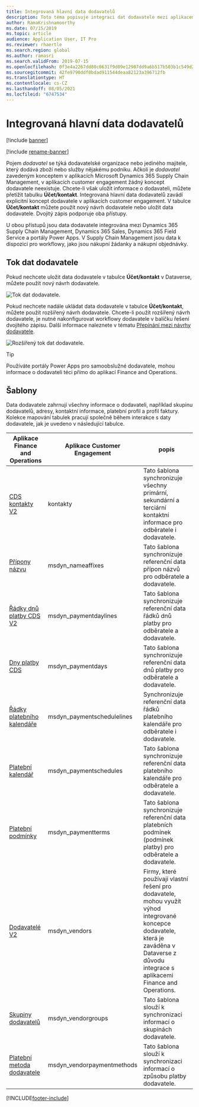```yaml
---
title: Integrovaná hlavní data dodavatelů
description: Toto téma popisuje integraci dat dodavatele mezi aplikacemi Finance and Operations a Dataverse.
author: RamaKrishnamoorthy
ms.date: 07/15/2019
ms.topic: article
audience: Application User, IT Pro
ms.reviewer: rhaertle
ms.search.region: global
ms.author: ramasri
ms.search.validFrom: 2019-07-15
ms.openlocfilehash: 0f3e4a2267dd80c0631f9d09e12907dd9a6b517b503b1c549d28c95b0789cab0
ms.sourcegitcommit: 42fe9790ddf0bdad911544deaa82123a396712fb
ms.translationtype: HT
ms.contentlocale: cs-CZ
ms.lasthandoff: 08/05/2021
ms.locfileid: "6747534"
---
```

# <a name="integrated-vendor-master"></a>Integrovaná hlavní data dodavatelů

[!include [banner](../../includes/banner.md)]

[!include [rename-banner](~/includes/cc-data-platform-banner.md)]

Pojem *dodavatel* se týká dodavatelské organizace nebo jediného majitele, který dodává zboží nebo služby nějakému podniku. Ačkoli je *dodavatel* zavedeným konceptem v aplikacích Microsoft Dynamics 365 Supply Chain Management, v aplikacích customer engagement žádný koncept dodavatele neexistuje. Chcete-li však uložit informace o dodavateli, můžete přetížit tabulku **Účet/kontakt**. Integrovaná hlavní data dodavatelů zavádí explicitní koncept dodavatele v aplikacích customer engagement. V tabulce **Účet/kontakt** můžete použít nový návrh dodavatele nebo uložit data dodavatele. Dvojitý zápis podporuje oba přístupy.

U obou přístupů jsou data dodavatele integrována mezi Dynamics 365 Supply Chain Management, Dynamics 365 Sales, Dynamics 365 Field Service a portály Power Apps. V Supply Chain Management jsou data k dispozici pro workflowy, jako jsou nákupní žádanky a nákupní objednávky.

## <a name="vendor-data-flow"></a>Tok dat dodavatele

Pokud nechcete uložit data dodavatele v tabulce **Účet/kontakt** v Dataverse, můžete použít nový návrh dodavatele.

![Tok dat dodavatele.](media/dual-write-vendor-data-flow.png)

Pokud nechcete nadále ukládat data dodavatele v tabulce **Účet/kontakt**, můžete použít rozšířený návrh dodavatele. Chcete-li použít rozšířený návrh dodavatele, je nutné nakonfigurovat workflowy dodavatele v balíčku řešení dvojitého zápisu. Další informace naleznete v tématu [Přepínání mezi návrhy dodavatele](vendor-switch.md).

![Rozšířený tok dat dodavatele.](media/dual-write-vendor-detail.jpg)

> [!TIP]
> Používáte portály Power Apps pro samoobslužné dodavatele, mohou informace o dodavateli téci přímo do aplikací Finance and Operations.

## <a name="templates"></a>Šablony

Data dodavatele zahrnují všechny informace o dodavateli, například skupinu dodavatelů, adresy, kontaktní informace, platební profil a profil faktury. Kolekce mapování tabulek pracují společně během interakce s daty dodavatele, jak je uvedeno v následující tabulce.

Aplikace Finance and Operations | Aplikace Customer Engagement     | popis
----------------------------|-----------------------------|------------
[CDS kontakty V2](mapping-reference.md#115) | kontakty | Tato šablona synchronizuje všechny primární, sekundární a terciární kontaktní informace pro odběratele i dodavatele.
[Přípony názvu](mapping-reference.md#155) | msdyn_nameaffixes | Tato šablona synchronizuje referenční data přípon názvů pro odběratele a dodavatele.
[Řádky dnů platby CDS V2](mapping-reference.md#157) | msdyn_paymentdaylines | Tato šablona synchronizuje referenční data řádků dnů platby pro odběratele a dodavatele.
[Dny platby CDS](mapping-reference.md#158) | msdyn_paymentdays | Tato šablona synchronizuje referenční data dnů platby pro odběratele a dodavatele.
[Řádky platebního kalendáře](mapping-reference.md#159) | msdyn_paymentschedulelines | Synchronizuje referenční data řádků platebního kalendáře pro odběratele i dodavatele.
[Platební kalendář](mapping-reference.md#160) | msdyn_paymentschedules | Tato šablona synchronizuje referenční data platebního kalendáře pro odběratele a dodavatele.
[Platební podmínky](mapping-reference.md#161) | msdyn_paymentterms | Tato šablona synchronizuje referenční data platebních podmínek (podmínek platby) pro odběratele a dodavatele.
[Dodavatelé V2](mapping-reference.md#202) | msdyn_vendors | Firmy, které používají vlastní řešení pro dodavatele, mohou využít výhod integrované koncepce dodavatele, která je zaváděna v Dataverse z důvodu integrace s aplikacemi Finance and Operations.
[Skupiny dodavatelů](mapping-reference.md#200) | msdyn_vendorgroups | Tato šablona slouží k synchronizaci informací o skupinách dodavatele.
[Platební metoda dodavatele](mapping-reference.md#201) | msdyn_vendorpaymentmethods | Tato šablona slouží k synchronizaci informací o způsobu platby dodavatele.

[!INCLUDE[footer-include](../../../../includes/footer-banner.md)]
